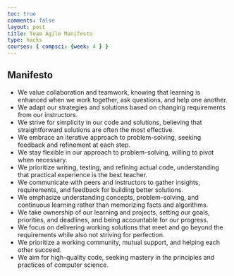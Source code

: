 ```yaml
---
toc: true
comments: false
layout: post
title: Team Agile Manifesto
type: hacks
courses: { compsci: {week: 4 } }
---
```


## Manifesto
- We value collaboration and teamwork, knowing that learning is enhanced when we work together, ask questions, and help one another.
- We adapt our strategies and solutions based on changing requirements from our instructors.
- We strive for simplicity in our code and solutions, believing that straightforward solutions are often the most effective. 
- We embrace an iterative approach to problem-solving, seeking feedback and refinement at each step.
- We stay flexible in our approach to problem-solving, willing to pivot when necessary.
- We prioritize writing, testing, and refining actual code, understanding that practical experience is the best teacher.
- We communicate with peers and instructors to gather insights, requirements, and feedback for building better solutions.
- We emphasize understanding concepts, problem-solving, and continuous learning rather than memorizing facts and algorithms.
- We take ownership of our learning and projects, setting our goals, priorities, and deadlines, and being accountable for our progress.
- We focus on delivering working solutions that meet and go beyond the requirements while also not striving for perfection.
- We prioritize a working community, mutual support, and helping each other succeed.
- We aim for high-quality code, seeking mastery in the principles and practices of computer science.
